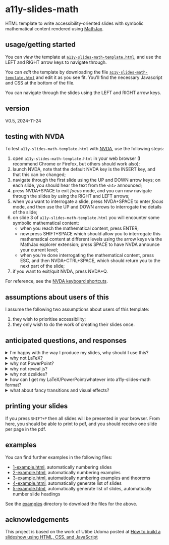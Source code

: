 # a11y-slides-math
HTML template to write accessibility-oriented slides with symbolic mathematical content 
rendered using [MathJax](https://www.mathjax.org/). 

## usage/getting started
You can *view* the template at [`a11y-slides-math-template.html`](https://cmhughes.github.io/a11y-slides-math/a11y-slides-math-template.html), and use the LEFT and RIGHT arrow keys to navigate through.

You can *edit* the template by downloading the file [`a11y-slides-math-template.html`](https://raw.githubusercontent.com/cmhughes/a11y-slides-math/refs/heads/main/a11y-slides-math-template.html) and edit it as you see fit. You'll find the necessary Javascript and CSS at the bottom of the file. 

You can navigate through the slides using the LEFT and RIGHT arrow keys.

## version
V0.5, 2024-11-24

## testing with NVDA
To test `a11y-slides-math-template.html` with [NVDA](https://www.nvaccess.org/download/), use the following steps:

1. open `a11y-slides-math-template.html` in your web browser (I recommend Chrome or Firefox, but others should work also);
2. launch NVDA, note that the default NVDA key is the INSERT key, and that this can be changed;
3. navigate through the first slide using the UP and DOWN arrow keys; on each slide, you should hear the text from the `<h1>` announced;
4. press NVDA+SPACE to exit <i>focus</i> mode, and you can now navigate through the slides by using the RIGHT and LEFT arrows;
5. when you want to interrogate a slide, press NVDA+SPACE to enter <i>focus</i> mode, and then use the UP and DOWN arrows to interrogate the details of the slide;
6. on slide 3 of `a11y-slides-math-template.html` you will encounter some symbolic mathematical content:
    * when you reach the mathematical content, press ENTER;
    * now press SHIFT+SPACE which should allow you to interrogate this mathematical content at different levels using the arrow keys via the MathJax explorer extension; press SPACE to have NVDA announce your current level;
    * when you're done interrogating the mathematical content, press ESC, and then NVDA+CTRL+SPACE, which should 
      return you to the next part of the slide;
7. if you want to exit/quit NVDA, press NVDA+Q.

For reference, see the [NVDA keyboard shortcuts](https://www.nvaccess.org/files/nvdaTracAttachments/455/keycommands%20with%20laptop%20keyboard%20layout.html).

## assumptions about users of this
I assume the following two assumptions about users of this template:

1. they wish to prioritise accessibility;
2. they only wish to do the work of creating their slides once.

## anticipated questions, and responses
<details>
<summary>I'm happy with the way I produce my slides, why should I use this?</summary>

If you're happy with your method, keep using your method, and don't use this template. 
</details>

<details>
<summary>why not LaTeX?</summary>

Before I answer, please understand that I am a supporter of LaTeX; see my tex stackexchange profile at <a href="https://tex.stackexchange.com/users/6621/cmhughes">cmhughes</a>, and <a href="https://github.com/cmhughes/latexindent.pl/">latexindent.pl</a> which I have authored and maintained since 2012.

LaTeX produces pdf files by default. Such pdf files that contain mathematical content will, in general, not be accessible to assistive technology. Authors that choose
to use LaTeX (with classes such as beamer) will have to do the work of creating their slides more than once if they wish to create an accessible version. If you have
a method that you're happy with, stick with it. 
</details>

<details>
<summary>why not PowerPoint?</summary>

I have been unable to create PowerPoint slides that I can navigate with 
assistive technology. If you have an example that works, please do link me to them.
</details>

<details>
<summary>why not reveal js?</summary>

I have been unable to create <a href="https://revealjs.com">reveal.js</a> slides that I can navigate with 
assistive technology. If you have an example that works, please do link me to them.
</details>

<details>
<summary>why not dzslides?</summary>

I have been unable to create <a href="https://github.com/paulrouget/dzslides">dzslides</a> slides that I can navigate with 
assistive technology. If you have an example that works, please do link me to them.
</details>

<details>
<summary>how can I get my LaTeX/PowerPoint/whatever into a11y-slides-math format?</summary>

I have no idea, and that's not what this project is about. I only want to do work once (see assumption 2 in the above), so I *produce* my slides in a11y-slides-math format. 
</details>

<details>
<summary>what about fancy transitions and visual effects?</summary>

a11y-slides-math is not about fancy transitions and visual effects. If you want something 
more visually appealing, you can edit the CSS and Javascript as you see fit, or use 
something like <a href="https://revealjs.com">reveal.js</a> or <a href="https://github.com/paulrouget/dzslides">dzslides</a>. 

a11y-slides-math is deliberately simple HTML with minimal Javascript and CSS, designed to be navigated
with assistive technology.  I intend to keep it that way, prioritising accessibility and screen reader navigability above everything else.

</details>

## printing your slides
If you press `SHIFT+P` then all slides will be presented in your browser. From here, you should be able to print to pdf, and you should receive one slide per page in the pdf.

## examples
You can find further examples in the following files:

* [1-example.html](https://cmhughes.github.io/a11y-slides-math/examples/1-example.html), automatically numbering slides
* [2-example.html](https://cmhughes.github.io/a11y-slides-math/examples/2-example.html), automatically numbering examples
* [3-example.html](https://cmhughes.github.io/a11y-slides-math/examples/3-example.html), automatically numbering examples and theorems
* [4-example.html](https://cmhughes.github.io/a11y-slides-math/examples/4-example.html), automatically generate list of slides
* [5-example.html](https://cmhughes.github.io/a11y-slides-math/examples/5-example.html), automatically generate list of slides, automatically number slide headings

See the [examples](https://github.com/cmhughes/a11y-slides-math/tree/main/examples) directory to download the files for the above.

## acknowledgements
This project is based on the work of Utibe Udoma posted at [How to build a slideshow using HTML, CSS, and JavaScript](https://medium.com/illumination/how-to-build-a-slideshow-using-html-css-and-javascript-977ecbdbf48c)
